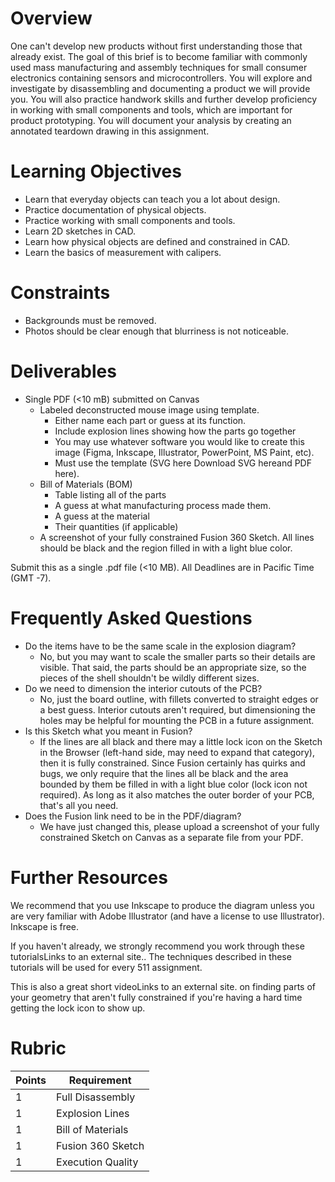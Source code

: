 # Overview
One can't develop new products without first understanding those that already exist. The goal of this brief is to become familiar with commonly used mass manufacturing and assembly techniques for small consumer electronics containing sensors and microcontrollers. You will explore and investigate by disassembling and documenting a product we will provide you. You will also practice handwork skills and further develop proficiency in working with small components and tools, which are important for product prototyping. You will document your analysis by creating an annotated teardown drawing in this assignment.

# Learning Objectives
- Learn that everyday objects can teach you a lot about design.
- Practice documentation of physical objects.
- Practice working with small components and tools.
- Learn 2D sketches in CAD.
- Learn how physical objects are defined and constrained in CAD.
- Learn the basics of measurement with calipers.

# Constraints
- Backgrounds must be removed.
- Photos should be clear enough that blurriness is not noticeable.

# Deliverables
- Single PDF (<10 mB) submitted on Canvas
    - Labeled deconstructed mouse image using template.
        - Either name each part or guess at its function.
        - Include explosion lines showing how the parts go together
        - You may use whatever software you would like to create this image (Figma, Inkscape, Illustrator, PowerPoint, MS Paint, etc).
        - Must use the template (SVG here Download SVG hereand PDF here).
    - Bill of Materials (BOM)
        - Table listing all of the parts
        - A guess at what manufacturing process made them.
        - A guess at the material
        - Their quantities (if applicable)
    - A screenshot of your fully constrained Fusion 360 Sketch. All lines should be black and the region filled in with a light blue color. 

Submit this as a single .pdf file (<10 MB). All Deadlines are in Pacific Time (GMT -7).

# Frequently Asked Questions
- Do the items have to be the same scale in the explosion diagram?
    - No, but you may want to scale the smaller parts so their details are visible. That said, the parts should be an appropriate size, so the pieces of the shell shouldn't be wildly different sizes.
- Do we need to dimension the interior cutouts of the PCB?
    - No, just the board outline, with fillets converted to straight edges or a best guess. Interior cutouts aren't required, but dimensioning the holes may be helpful for mounting the PCB in a future assignment.
- Is this Sketch what you meant in Fusion?
    - If the lines are all black and there may a little lock icon on the Sketch in the Browser (left-hand side, may need to expand that category), then it is fully constrained. Since Fusion certainly has quirks and bugs, we only require that the lines all be black and the area bounded by them be filled in with a light blue color (lock icon not required). As long as it also matches the outer border of your PCB, that's all you need.
- Does the Fusion link need to be in the PDF/diagram?
    - We have just changed this, please upload a screenshot of your fully constrained Sketch on Canvas as a separate file from your PDF.

# Further Resources
We recommend that you use Inkscape to produce the diagram unless you are very familiar with Adobe Illustrator (and have a license to use Illustrator). Inkscape is free. 

If you haven't already, we strongly recommend you work through these tutorialsLinks to an external site.. The techniques described in these tutorials will be used for every 511 assignment.

This is also a great short videoLinks to an external site. on finding parts of your geometry that aren't fully constrained if you're having a hard time getting the lock icon to show up.

# Rubric
| Points | Requirement |
| --- | --- |
| 1 | Full Disassembly |
| 1 | Explosion Lines |
| 1 | Bill of Materials |
| 1 | Fusion 360 Sketch |
| 1 | Execution Quality |

